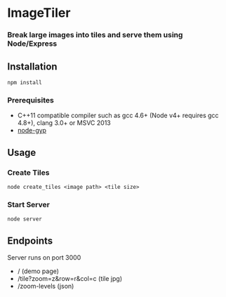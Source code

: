 # ImageTiler
### Break large images into tiles and serve them using Node/Express

## Installation
    npm install
    
### Prerequisites
- C++11 compatible compiler such as gcc 4.6+ (Node v4+ requires gcc 4.8+), clang 3.0+ or MSVC 2013
- [node-gyp](https://github.com/TooTallNate/node-gyp#installation)

## Usage
### Create Tiles
    node create_tiles <image path> <tile size>

### Start Server
    node server
    
## Endpoints
Server runs on port 3000
- / (demo page)
- /tile?zoom=z&row=r&col=c (tile jpg)
- /zoom-levels (json)
  
